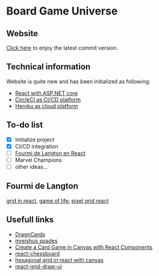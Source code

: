 # Board Game Universe

## Website
[Click here](https://boardgameuniverse.herokuapp.com) to enjoy the latest commit version.

## Technical information
Website is quite new and has been initialized as following:
- [React with ASP.NET core](https://docs.microsoft.com/fr-fr/aspnet/core/client-side/spa/react?view=aspnetcore-6.0&tabs=visual-studio)
- [CircleCI as CI/CD platform](https://circleci.com)
- [Heroku as cloud platform](https://heroku.com)

## To-do list
- [x] Initialize project
- [x] CI/CD integration
- [ ] [Fourmi de Langton en React](https://youtu.be/qZRYGxF6D3w)
- [ ] Marvel Champions
- [ ] other ideas...

## Fourmi de Langton
[grid in react](https://stackoverflow.com/questions/61625766/how-to-create-a-grid-in-react), [game of life](https://www.freecodecamp.org/news/create-gameoflife-with-react-in-one-hour-8e686a410174/), [pixel grid react](https://codesandbox.io/examples/package/pixel-grid-react)

## Usefull links
- [DragnCards](https://github.com/seastan/DragnCards)
- [mreishus spades](https://github.com/mreishus/spades)
- [Create a Card Game in Canvas with React Components](https://html5hive.org/create-a-card-game-in-canvas-with-react-components)
- [react-chessboard](https://www.npmjs.com/package/react-chessboard)
- [hexagonal grid in react with canvas](https://medium.com/swlh/how-to-draw-a-hexagonal-grid-in-react-with-canvas-d94f04d287ec)
- [react-grid-draw-ui](https://www.npmjs.com/package/react-grid-draw-ui)